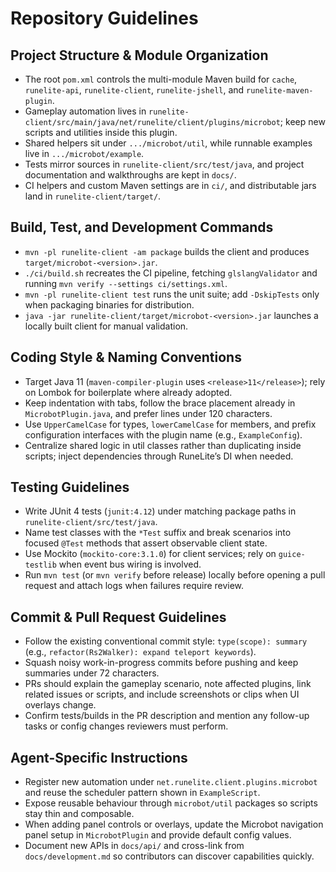 # Repository Guidelines

## Project Structure & Module Organization
- The root `pom.xml` controls the multi-module Maven build for `cache`, `runelite-api`, `runelite-client`, `runelite-jshell`, and `runelite-maven-plugin`.
- Gameplay automation lives in `runelite-client/src/main/java/net/runelite/client/plugins/microbot`; keep new scripts and utilities inside this plugin.
- Shared helpers sit under `.../microbot/util`, while runnable examples live in `.../microbot/example`.
- Tests mirror sources in `runelite-client/src/test/java`, and project documentation and walkthroughs are kept in `docs/`.
- CI helpers and custom Maven settings are in `ci/`, and distributable jars land in `runelite-client/target/`.

## Build, Test, and Development Commands
- `mvn -pl runelite-client -am package` builds the client and produces `target/microbot-<version>.jar`.
- `./ci/build.sh` recreates the CI pipeline, fetching `glslangValidator` and running `mvn verify --settings ci/settings.xml`.
- `mvn -pl runelite-client test` runs the unit suite; add `-DskipTests` only when packaging binaries for distribution.
- `java -jar runelite-client/target/microbot-<version>.jar` launches a locally built client for manual validation.

## Coding Style & Naming Conventions
- Target Java 11 (`maven-compiler-plugin` uses `<release>11</release>`); rely on Lombok for boilerplate where already adopted.
- Keep indentation with tabs, follow the brace placement already in `MicrobotPlugin.java`, and prefer lines under 120 characters.
- Use `UpperCamelCase` for types, `lowerCamelCase` for members, and prefix configuration interfaces with the plugin name (e.g., `ExampleConfig`).
- Centralize shared logic in util classes rather than duplicating inside scripts; inject dependencies through RuneLite’s DI when needed.

## Testing Guidelines
- Write JUnit 4 tests (`junit:4.12`) under matching package paths in `runelite-client/src/test/java`.
- Name test classes with the `*Test` suffix and break scenarios into focused `@Test` methods that assert observable client state.
- Use Mockito (`mockito-core:3.1.0`) for client services; rely on `guice-testlib` when event bus wiring is involved.
- Run `mvn test` (or `mvn verify` before release) locally before opening a pull request and attach logs when failures require review.

## Commit & Pull Request Guidelines
- Follow the existing conventional commit style: `type(scope): summary` (e.g., `refactor(Rs2Walker): expand teleport keywords`).
- Squash noisy work-in-progress commits before pushing and keep summaries under 72 characters.
- PRs should explain the gameplay scenario, note affected plugins, link related issues or scripts, and include screenshots or clips when UI overlays change.
- Confirm tests/builds in the PR description and mention any follow-up tasks or config changes reviewers must perform.

## Agent-Specific Instructions
- Register new automation under `net.runelite.client.plugins.microbot` and reuse the scheduler pattern shown in `ExampleScript`.
- Expose reusable behaviour through `microbot/util` packages so scripts stay thin and composable.
- When adding panel controls or overlays, update the Microbot navigation panel setup in `MicrobotPlugin` and provide default config values.
- Document new APIs in `docs/api/` and cross-link from `docs/development.md` so contributors can discover capabilities quickly.
